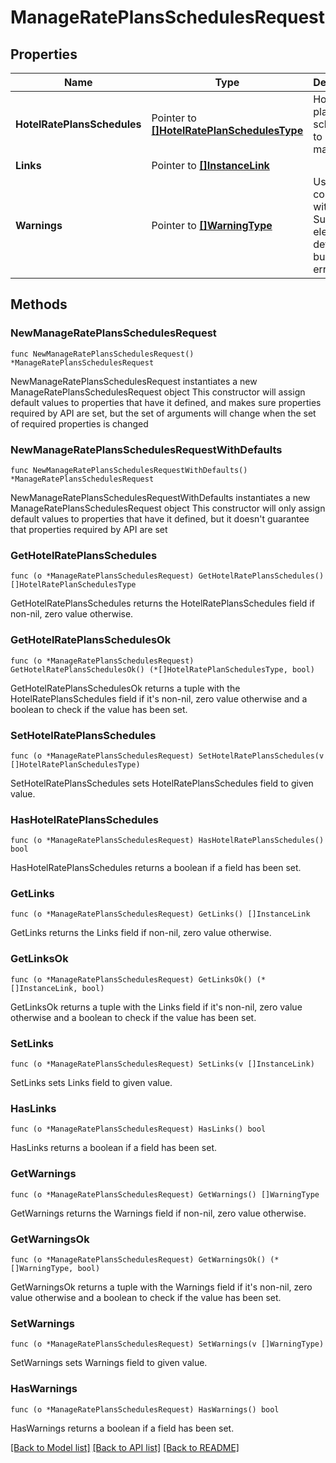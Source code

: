 # ManageRatePlansSchedulesRequest

## Properties

Name | Type | Description | Notes
------------ | ------------- | ------------- | -------------
**HotelRatePlansSchedules** | Pointer to [**[]HotelRatePlanSchedulesType**](HotelRatePlanSchedulesType.md) | Hotel rate plan schedules to be managed. | [optional] 
**Links** | Pointer to [**[]InstanceLink**](InstanceLink.md) |  | [optional] 
**Warnings** | Pointer to [**[]WarningType**](WarningType.md) | Used in conjunction with the Success element to define a business error. | [optional] 

## Methods

### NewManageRatePlansSchedulesRequest

`func NewManageRatePlansSchedulesRequest() *ManageRatePlansSchedulesRequest`

NewManageRatePlansSchedulesRequest instantiates a new ManageRatePlansSchedulesRequest object
This constructor will assign default values to properties that have it defined,
and makes sure properties required by API are set, but the set of arguments
will change when the set of required properties is changed

### NewManageRatePlansSchedulesRequestWithDefaults

`func NewManageRatePlansSchedulesRequestWithDefaults() *ManageRatePlansSchedulesRequest`

NewManageRatePlansSchedulesRequestWithDefaults instantiates a new ManageRatePlansSchedulesRequest object
This constructor will only assign default values to properties that have it defined,
but it doesn't guarantee that properties required by API are set

### GetHotelRatePlansSchedules

`func (o *ManageRatePlansSchedulesRequest) GetHotelRatePlansSchedules() []HotelRatePlanSchedulesType`

GetHotelRatePlansSchedules returns the HotelRatePlansSchedules field if non-nil, zero value otherwise.

### GetHotelRatePlansSchedulesOk

`func (o *ManageRatePlansSchedulesRequest) GetHotelRatePlansSchedulesOk() (*[]HotelRatePlanSchedulesType, bool)`

GetHotelRatePlansSchedulesOk returns a tuple with the HotelRatePlansSchedules field if it's non-nil, zero value otherwise
and a boolean to check if the value has been set.

### SetHotelRatePlansSchedules

`func (o *ManageRatePlansSchedulesRequest) SetHotelRatePlansSchedules(v []HotelRatePlanSchedulesType)`

SetHotelRatePlansSchedules sets HotelRatePlansSchedules field to given value.

### HasHotelRatePlansSchedules

`func (o *ManageRatePlansSchedulesRequest) HasHotelRatePlansSchedules() bool`

HasHotelRatePlansSchedules returns a boolean if a field has been set.

### GetLinks

`func (o *ManageRatePlansSchedulesRequest) GetLinks() []InstanceLink`

GetLinks returns the Links field if non-nil, zero value otherwise.

### GetLinksOk

`func (o *ManageRatePlansSchedulesRequest) GetLinksOk() (*[]InstanceLink, bool)`

GetLinksOk returns a tuple with the Links field if it's non-nil, zero value otherwise
and a boolean to check if the value has been set.

### SetLinks

`func (o *ManageRatePlansSchedulesRequest) SetLinks(v []InstanceLink)`

SetLinks sets Links field to given value.

### HasLinks

`func (o *ManageRatePlansSchedulesRequest) HasLinks() bool`

HasLinks returns a boolean if a field has been set.

### GetWarnings

`func (o *ManageRatePlansSchedulesRequest) GetWarnings() []WarningType`

GetWarnings returns the Warnings field if non-nil, zero value otherwise.

### GetWarningsOk

`func (o *ManageRatePlansSchedulesRequest) GetWarningsOk() (*[]WarningType, bool)`

GetWarningsOk returns a tuple with the Warnings field if it's non-nil, zero value otherwise
and a boolean to check if the value has been set.

### SetWarnings

`func (o *ManageRatePlansSchedulesRequest) SetWarnings(v []WarningType)`

SetWarnings sets Warnings field to given value.

### HasWarnings

`func (o *ManageRatePlansSchedulesRequest) HasWarnings() bool`

HasWarnings returns a boolean if a field has been set.


[[Back to Model list]](../README.md#documentation-for-models) [[Back to API list]](../README.md#documentation-for-api-endpoints) [[Back to README]](../README.md)


